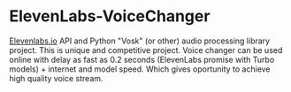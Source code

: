 # ElevenLabs-VoiceChanger

[Elevenlabs.io](https://elevenlabs.io) API and Python "Vosk" (or other) audio processing library project. This is unique and competitive project. Voice changer can be used online with delay as fast as 0.2 seconds (ElevenLabs promise with Turbo models) + internet and model speed. Which gives oportunity to achieve high quality voice stream.     
